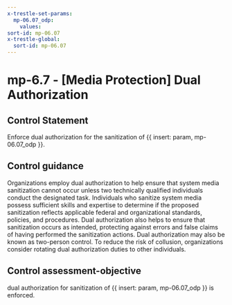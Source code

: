 ```yaml
---
x-trestle-set-params:
  mp-06.07_odp:
    values:
sort-id: mp-06.07
x-trestle-global:
  sort-id: mp-06.07
---
```


# mp-6.7 - \[Media Protection\] Dual Authorization

## Control Statement

Enforce dual authorization for the sanitization of {{ insert: param, mp-06.07_odp }}.

## Control guidance

Organizations employ dual authorization to help ensure that system media sanitization cannot occur unless two technically qualified individuals conduct the designated task. Individuals who sanitize system media possess sufficient skills and expertise to determine if the proposed sanitization reflects applicable federal and organizational standards, policies, and procedures. Dual authorization also helps to ensure that sanitization occurs as intended, protecting against errors and false claims of having performed the sanitization actions. Dual authorization may also be known as two-person control. To reduce the risk of collusion, organizations consider rotating dual authorization duties to other individuals.

## Control assessment-objective

dual authorization for sanitization of {{ insert: param, mp-06.07_odp }} is enforced.
